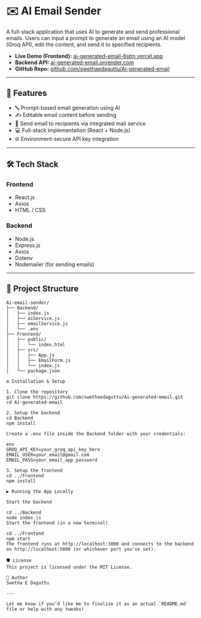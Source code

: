 # ✉️ AI Email Sender

A full-stack application that uses AI to generate and send professional emails. Users can input a prompt to generate an email using an AI model (Groq API), edit the content, and send it to specified recipients.

- **Live Demo (Frontend):** [ai-generated-email-6stm.vercel.app](https://ai-generated-email-6stm.vercel.app/)  
- **Backend API:** [ai-generated-email.onrender.com](https://ai-generated-email.onrender.com)  
- **GitHub Repo:** [github.com/swethaedaguttu/Ai-generated-email](https://github.com/swethaedaguttu/Ai-generated-email)

---

## 🚀 Features

- 🔤 Prompt-based email generation using AI  
- ✍️ Editable email content before sending  
- 📧 Send email to recipients via integrated mail service  
- 💻 Full-stack implementation (React + Node.js)  
- 🌐 Environment-secure API key integration

---

## 🛠 Tech Stack

### Frontend
- React.js  
- Axios  
- HTML / CSS  

### Backend
- Node.js  
- Express.js  
- Axios  
- Dotenv  
- Nodemailer (for sending emails)

---

## 📂 Project Structure

```plaintext
Ai-email-sender/
├── Backend/
│   ├── index.js
│   ├── aiService.js
│   ├── emailService.js
│   └── .env
├── Frontend/
│   ├── public/
│   │   └── index.html
│   ├── src/
│   │   ├── App.js
│   │   ├── EmailForm.js
│   │   └── index.js
│   └── package.json

⚙️ Installation & Setup

1. Clone the repository
git clone https://github.com/swethaedaguttu/Ai-generated-email.git
cd Ai-generated-email

2. Setup the backend
cd Backend
npm install

Create a .env file inside the Backend folder with your credentials:

env
GROQ_API_KEY=your_groq_api_key_here
EMAIL_USER=your_email@gmail.com
EMAIL_PASS=your_email_app_password

3. Setup the frontend
cd ../Frontend
npm install

▶️ Running the App Locally

Start the backend

cd ../Backend
node index.js
Start the frontend (in a new terminal)

cd ../Frontend
npm start
The frontend runs at http://localhost:3000 and connects to the backend on http://localhost:5000 (or whichever port you've set).

🛡 License
This project is licensed under the MIT License.

👤 Author
Swetha E Daguttu

---

Let me know if you’d like me to finalize it as an actual `README.md` file or help with any tweaks!


